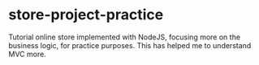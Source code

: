 # store-project-practice
Tutorial online store implemented with NodeJS, focusing more on the business logic, for practice purposes. This has helped me to understand MVC more.
